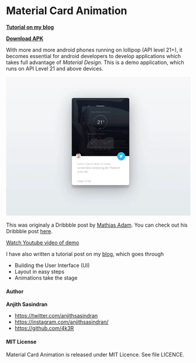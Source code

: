 # Material Card Animation
**[Tutorial on my blog](http://anjithsasindran.in/blog/2015/09/05/material-card-animation/)**

**[Download APK](https://s3.amazonaws.com/anjithsasindran.in/blog/assets/2015-09-05/material_card_animation_v1.0.0.apk)**

With more and more android phones running on lollipop (API level 21+), it becomes essential for android developers to develop applications which takes full advantage of _Material Design_. This is a demo application, which runs on API Level 21 and above devices. 

![Material Card Animation by Mathias Adam](/demo/screenshot.gif)

This was originaly a Dribbble post by [Mathias Adam](https://dribbble.com/Madgraphism). You can check out his Dribbble post [here](https://dribbble.com/shots/2089657-Materials-Sharing-Card).

[Watch Youtube video of demo](https://www.youtube.com/watch?v=_ZFpaOQg_vs)

I have also written a tutorial post on my [blog](http://anjithsasindran.in/blog/2015/09/05/material-card-animation/), which goes through
- Building the User Interface (UI)
- Layout in easy steps
- Animations take the stage

#### Author
**Anjith Sasindran**
- https://twitter.com/anjithsasindran
- https://instagram.com/anjithsasindran/
- https://github.com/4k3R

#### MIT License

Material Card Animation is released under MIT Licence. See file LICENCE.